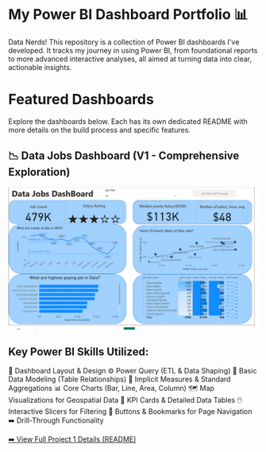 # My Power BI Dashboard Portfolio 📊

Data Nerds! This repository is a collection of Power BI dashboards I've developed. It tracks my journey in using Power BI, from foundational reports to more advanced interactive analyses, all aimed at turning data into clear, actionable insights.

# Featured Dashboards

Explore the dashboards below. Each has its own dedicated README with more details on the build process and specific features.

## 📉 Data Jobs Dashboard (V1 - Comprehensive Exploration)

![Data Jobs GB GIF](/images/Project1_Page1.png)

## Key Power BI Skills Utilized:

🎨 Dashboard Layout & Design
⚙️ Power Query (ETL & Data Shaping)
🔗 Basic Data Modeling (Table Relationships)
🧮 Implicit Measures & Standard Aggregations
📊 Core Charts (Bar, Line, Area, Column)
🗺️ Map Visualizations for Geospatial Data
🔢 KPI Cards & Detailed Data Tables
🖱️ Interactive Slicers for Filtering
🔘 Buttons & Bookmarks for Page Navigation
➡️ Drill-Through Functionality

[➡️ View Full Project 1 Details (README)](/Data_Jobs_v1/README.md)




